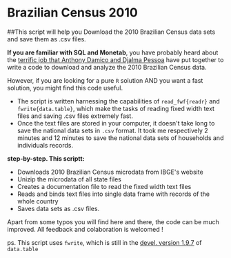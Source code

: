 # Brazilian Census 2010
##This script will help you Download the 2010 Brazilian Census data sets and save them as .csv files. 

**If you are familiar with SQL and Monetab**, you have probably heard about the [terrific job that Anthony Damico and Djalma Pessoa](http://www.asdfree.com/2014/05/analyze-censo-demografico-no-brasil.html) have put together to write a code to download and analyze the 2010 Brazilian Census data.


However, if you are looking for a pure `R` solution AND you want a fast solution, you might find this code useful.

- The script is written harnessing the capabilities of `read_fwf{readr}` and `fwrite{data.table}`, which make the tasks of reading fixed width text files and saving .csv files extremely fast. 
- Once the text files are stored in your computer, it doesn't take long to save the national data sets in `.csv` format. It took me respectively 2 minutes and 12 minutes to save the national data sets of households and individuals records.


**step-by-step. This scriptt:**
- Downloads 2010 Brazilian Census microdata from IBGE's website
- Unizip the microdata of all state files
- Creates a documentation file to read the fixed width text files
- Reads and binds text files into single data frame with records of the whole country
- Saves data sets as .csv files.

Apart from some typos you will find here and there, the code can be much improved. All feedback and colaboration is welcomed !


ps. This script uses `fwrite`, which is still in the [devel. version 1.9.7](https://github.com/Rdatatable/data.table/wiki) of `data.table` 
